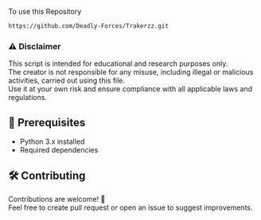 To use this Repository
```sh
https://github.com/Deadly-Forces/Trakerzz.git
```
### ⚠️ Disclaimer 
This script is intended for educational and research purposes only.  
The creator is not responsible for any misuse, including illegal or malicious activities, carried out using this file.  
Use it at your own risk and ensure compliance with all applicable laws and regulations.

## 📌 Prerequisites

- Python 3.x installed  
- Required dependencies

## 🛠 Contributing

Contributions are welcome! 🎉  
Feel free to create pull request or open an issue to suggest improvements.

